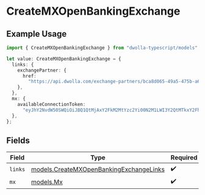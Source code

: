 # CreateMXOpenBankingExchange

## Example Usage

```typescript
import { CreateMXOpenBankingExchange } from "dwolla-typescript/models";

let value: CreateMXOpenBankingExchange = {
  links: {
    exchangePartner: {
      href:
        "https://api.dwolla.com/exchange-partners/bca8d065-49a5-475b-a6b4-509bc8504d22",
    },
  },
  mx: {
    availableConnectionToken:
      "eyJhY2NvdW50SWQiOiJBQ1QtMjAxY2FkM2MtYzc2Yi00N2M1LWI3Y2QtMTkxY2FhNzdlZWM5IiwibWVtYmVySWQiOiJNQlItZGNjZWY0ZWMtOGM4MC00NTlmLTlhMGItMTc1ZTA0OTJmZWIzIn0=",
  },
};
```

## Fields

| Field                                                                                    | Type                                                                                     | Required                                                                                 | Description                                                                              |
| ---------------------------------------------------------------------------------------- | ---------------------------------------------------------------------------------------- | ---------------------------------------------------------------------------------------- | ---------------------------------------------------------------------------------------- |
| `links`                                                                                  | [models.CreateMXOpenBankingExchangeLinks](../models/createmxopenbankingexchangelinks.md) | :heavy_check_mark:                                                                       | N/A                                                                                      |
| `mx`                                                                                     | [models.Mx](../models/mx.md)                                                             | :heavy_check_mark:                                                                       | N/A                                                                                      |